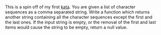 This is a spin off of my first [kata](http://www.codewars.com/kata/56bc28ad5bdaeb48760009b0). You are given a list of character sequences as a comma separated string. Write a function which returns another string containing all the character sequences except the first and the last ones. If the input string is empty, or the removal of the first and last items would cause the string to be empty, return a null value.
